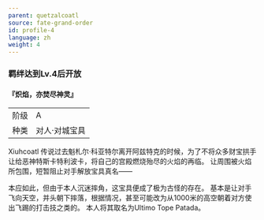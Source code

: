 ```yaml
---
parent: quetzalcoatl
source: fate-grand-order
id: profile-4
language: zh
weight: 4
---
```


### 羁绊达到Lv.4后开放

#### 『炽焰，亦焚尽神灵』

<table>
  <tr><td>阶级</td><td>A</td></tr>
  <tr><td>种类</td><td>对人·对城宝具</td></tr>
</table>

Xiuhcoatl
传说过去魁札尔·科亚特尔离开阿兹特克的时候，为了不将众多财宝拱手让给恶神特斯卡特利波卡，将自己的宫殿燃烧殆尽的火焰的再临。
让周围被火焰所包围，短暂阻止对手解放宝具真名——

本应如此，但由于本人沉迷摔角，这宝具便成了极为古怪的存在。
基本是让对手飞向天空，并头朝下摔落，根据情况，甚至可能改为从1000米的高空朝着对方使出飞踢的打击技之类的。
本人将其取名为Ultimo Tope Patada。
